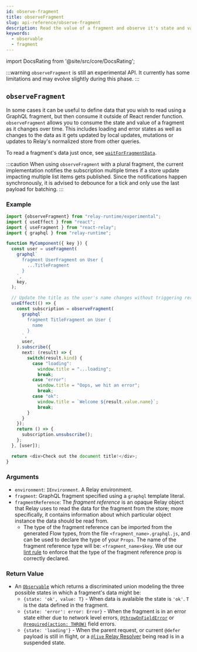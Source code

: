 ```yaml
---
id: observe-fragment
title: observeFragment
slug: api-reference/observe-fragment
description: Read the value of a fragment and observe it's state and value over time
keywords:
  - observable
  - fragment
---
```


import DocsRating from '@site/src/core/DocsRating';

:::warning
`observeFragment` is still an experimental API. It currently has some limitations and may evolve slightly during this phase.
:::

## `observeFragment`

In some cases it can be useful to define data that you wish to read using a GraphQL fragment, but then consume it outside of React render function. `observeFragment` allows you to consume the state and value of a fragment as it changes over time. This includes loading and error states as well as changes to the data as it gets updated by local updates, mutations or updates to Relay's normalized store from other queries.

To read a fragment's data just once, see [`waitForFragmentData`](./wait-for-fragment-data.md).

:::caution
When using `observeFragment` with a plural fragment, the current implementation notifies the subscription multiple times if a store update impacting multiple list items gets published. Since the notifications happen synchronously, it is advised to debounce for a tick and only use the last payload for batching.
:::

### Example

```ts
import {observeFragment} from "relay-runtime/experimental";
import { useEffect } from "react";
import { useFragment } from "react-relay";
import { graphql } from "relay-runtime";

function MyComponent({ key }) {
  const user = useFragment(
    graphql`
      fragment UserFragment on User {
        ...TitleFragment
      }
    `,
    key,
  );

  // Update the title as the user's name changes without triggering rerenders.
  useEffect(() => {
    const subscription = observeFragment(
      graphql`
        fragment TitleFragment on User {
          name
        }
      `,
      user,
    ).subscribe({
      next: (result) => {
        switch(result.kind) {
          case "loading":
            window.title = "...loading";
            break;
          case "error":
            window.title = "Oops, we hit an error";
            break;
          case "ok":
            window.title = `Welcome ${result.value.name}`;
            break;
        }
      }
    });
    return () => {
      subscription.unsubscribe();
    };
  }, [user]);

  return <div>Check out the document title!</div>;
}
```

### Arguments

* `environment`: `IEnvironment`. A Relay environment.
* `fragment`: GraphQL fragment specified using a `graphql` template literal.
* `fragmentReference`: The *fragment reference* is an opaque Relay object that Relay uses to read the data for the fragment from the store; more specifically, it contains information about which particular object instance the data should be read from.
    * The type of the fragment reference can be imported from the generated Flow types, from the file `<fragment_name>.graphql.js`, and can be used to declare the type of your `Props`. The name of the fragment reference type will be: `<fragment_name>$key`. We use our [lint rule](https://github.com/relayjs/eslint-plugin-relay) to enforce that the type of the fragment reference prop is correctly declared.

### Return Value

* An [`Observable`](../../glossary/glossary.md#observable) which returns a discriminated union modeling the three possible states in which a fragment's data might be:
  * `{state: 'ok', value: T}` - When data is avalaible the state is `'ok'`. `T` is the data defined in the fragment.
  * `{state: 'error': error: Error}` - When the fragment is in an error state either due to network level errors, [`@throwOnFieldError`](../../guides/throw-on-field-error-directive.md) or [`@required(action: THROW)`](../../guides/required-directive.md) field errors.
  * `{state: 'loading'}` - When the parent request, or current `@defer` payload is still in flight, or a [`@live` Relay Resolver](../../guides/relay-resolvers/live-fields.md) being read is in a suspended state.

<DocsRating />
